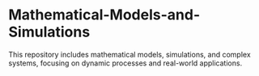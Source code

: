 # Mathematical-Models-and-Simulations
This repository includes mathematical models, simulations, and complex systems, focusing on dynamic processes and real-world applications.
